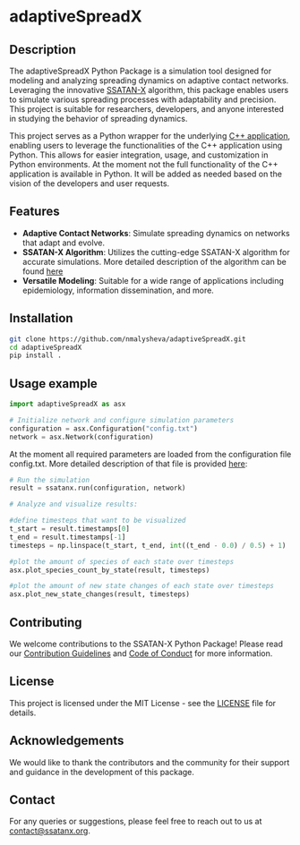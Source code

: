# adaptiveSpreadX

## Description
The adaptiveSpreadX Python Package is a simulation tool designed for modeling and analyzing spreading dynamics on adaptive contact networks. Leveraging the innovative [SSATAN-X](		https://doi.org/10.1051/mmnp/2022035) algorithm, this package enables users to simulate various spreading processes with adaptability and precision. This project is suitable for researchers, developers, and anyone interested in studying the behavior of spreading dynamics.

This project serves as a Python wrapper for the underlying [C++ application](https://github.com/nmalysheva/adaptiveSpreadX/tree/cpp_package), enabling users to leverage the functionalities of the C++ application using Python. This allows for easier integration, usage, and customization in Python environments. At the moment not the full functionality of the C++ application is available in Python. It will be added as needed based on the vision of the developers and user requests.

## Features

- **Adaptive Contact Networks**: Simulate spreading dynamics on networks that adapt and evolve.
- **SSATAN-X Algorithm**: Utilizes the cutting-edge SSATAN-X algorithm for accurate simulations. More detailed description of the algorithm can be found [here](		https://doi.org/10.1051/mmnp/2022035)
- **Versatile Modeling**: Suitable for a wide range of applications including epidemiology, information dissemination, and more.
  
## Installation

```bash
git clone https://github.com/nmalysheva/adaptiveSpreadX.git
cd adaptiveSpreadX
pip install .
```

## Usage example

```python
import adaptiveSpreadX as asx

# Initialize network and configure simulation parameters
configuration = asx.Configuration("config.txt")
network = asx.Network(configuration)
```
At the moment all required parameters are loaded from the configuration file config.txt. More detailed description of that file is provided [here](https://github.com/nmalysheva/adaptiveSpreadX/tree/cpp_package#configuration-file):

```python
# Run the simulation
result = ssatanx.run(configuration, network)

# Analyze and visualize results:

#define timesteps that want to be visualized
t_start = result.timestamps[0]
t_end = result.timestamps[-1]
timesteps = np.linspace(t_start, t_end, int((t_end - 0.0) / 0.5) + 1)

#plot the amount of species of each state over timesteps
asx.plot_species_count_by_state(result, timesteps)

#plot the amount of new state changes of each state over timesteps
asx.plot_new_state_changes(result, timesteps)
```

<!--- j## Documentation

Detailed documentation is available at [Documentation Link](#).

## Usage Examples

### Example 1: Basic Spreading Simulation

```python
import ssatanx

# Configure and run a basic spreading simulation
network = ssatanx.AdaptiveContactNetwork(parameters)
simulation = ssatanx.Simulation(network, spreading_parameters)
results = simulation.run()

# Analyze results
```

### Example 2: Advanced Network Adaptation

```python
import ssatanx

# Configure network adaptation parameters
adaptation_parameters = {
    # ...
}

# Initialize and run the simulation with network adaptation
network = ssatanx.AdaptiveContactNetwork(adaptation_parameters)
simulation = ssatanx.Simulation(network)
results = simulation.run()

# Analyze results
```
 --->
## Contributing

We welcome contributions to the SSATAN-X Python Package! Please read our [Contribution Guidelines](CONTRIBUTING.md) and [Code of Conduct](CODE_OF_CONDUCT.md) for more information.

## License

This project is licensed under the MIT License - see the [LICENSE](LICENSE) file for details.

## Acknowledgements

We would like to thank the contributors and the community for their support and guidance in the development of this package.

## Contact

For any queries or suggestions, please feel free to reach out to us at [contact@ssatanx.org](mailto:contact@ssatanx.org).
